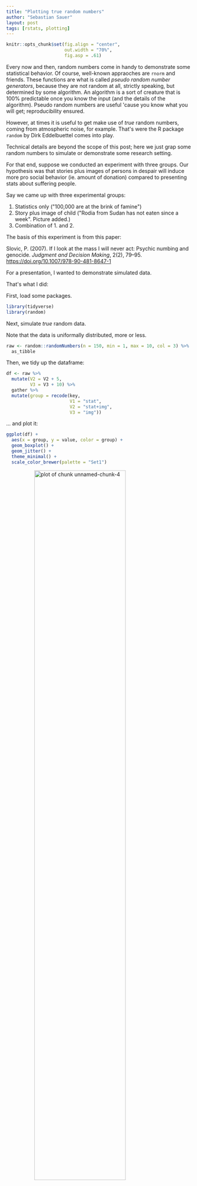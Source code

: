```yaml
---
title: "Plotting true random numbers"
author: "Sebastian Sauer"
layout: post
tags: [rstats, plotting]
---
```



```r
knitr::opts_chunk$set(fig.align = "center",
                      out.width = "70%",
                      fig.asp = .61)
```


Every now and then, random numbers come in handy to demonstrate some statistical behavior. Of course, well-known appraoches are `rnorm` and friends. These functions are what is called *pseudo random number generators*, because they are not random at all, strictly speaking, but determined by some algorithm. An algorithm is a sort of creature that is 100% predictable once you know the input (and the details of the algorithm). Pseudo random numbers are useful 'cause you know what you will get; reproducibility ensured.

However, at times it is useful to get make use of *true* random numbers, coming from atmospheric noise, for example. That's were the R package `random` by Dirk Eddelbuettel comes into play.

Technical details are beyond the scope of this post; here we just grap some random numbers to simulate or demonstrate some research setting.

For that end, suppose we conducted an experiment with three groups. Our hypothesis was that stories plus images of persons in despair will induce more pro social behavior (ie. amount of donation) compared to presenting stats about suffering people.

Say we came up with three experimental groups:

1. Statistics only ("100,000 are at the brink of famine")
2. Story plus image of child ("Rodia from Sudan has not eaten since a week". Picture added.)
3. Combination of 1. and 2.

The basis of this experiment is from this paper:

Slovic, P. (2007). If I look at the mass I will never act: Psychic numbing and genocide. *Judgment and Decision Making*, 2(2), 79–95. https://doi.org/10.1007/978-90-481-8647-1


For a presentation, I wanted to demonstrate simulated data.

That's what I did:

First, load some packages.


```r
library(tidyverse)
library(random)
```

Next, simulate *true* random data.

Note that the data is uniformally distributed, more or less.


```r
raw <- random::randomNumbers(n = 150, min = 1, max = 10, col = 3) %>% 
  as_tibble
```


Then, we tidy up the dataframe:


```r
df <- raw %>% 
  mutate(V2 = V2 + 5,
         V3 = V3 + 10) %>% 
  gather %>% 
  mutate(group = recode(key, 
                        V1 = "stat", 
                        V2 = "stat+img",
                        V3 = "img"))
```

... and plot it:


```r
ggplot(df) +
  aes(x = group, y = value, color = group) +
  geom_boxplot() +
  geom_jitter() +
  theme_minimal() +
  scale_color_brewer(palette = "Set1")
```

<img src="https://sebastiansauer.github.io/images/2017-05-12/figure/unnamed-chunk-4-1.png" title="plot of chunk unnamed-chunk-4" alt="plot of chunk unnamed-chunk-4" width="70%" style="display: block; margin: auto;" />


In order sort the groups to our desire, we can make use of `factors`.



```r
df$group <- factor(df$group, levels = c("stat", "stat+img", "img"))
```

And plot again, now with groups sorted:


```r
ggplot(df) +
  aes(x = group, y = value, color = group) +
  geom_boxplot() +
  geom_jitter() +
  theme_minimal() +
  scale_color_brewer(palette = "Set1")
```

<img src="https://sebastiansauer.github.io/images/2017-05-12/figure/unnamed-chunk-6-1.png" title="plot of chunk unnamed-chunk-6" alt="plot of chunk unnamed-chunk-6" width="70%" style="display: block; margin: auto;" />

